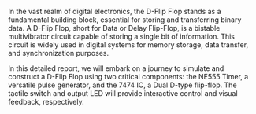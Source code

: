 In the vast realm of digital electronics, the D-Flip Flop stands as a fundamental building block, essential for storing and transferring binary data. A D-Flip Flop, short for Data or Delay Flip-Flop, is a bistable multivibrator circuit capable of storing a single bit of information. This circuit is widely used in digital systems for memory storage, data transfer, and synchronization purposes.

In this detailed report, we will embark on a journey to simulate and construct a D-Flip Flop using two critical components: the NE555 Timer, a versatile pulse generator, and the 7474 IC, a Dual D-type flip-flop. The tactile switch and output LED will provide interactive control and visual feedback, respectively.

